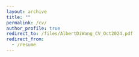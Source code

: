 ```yaml
---
layout: archive
title: ""
permalink: /cv/
author_profile: true
redirect_to: /files/AlbertDiWang_CV_Oct2024.pdf
redirect_from:
  - /resume
---
```

